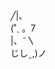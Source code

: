 
╱|、                                   
(˚ˎ 。7                                      
 |、˜〵                                             
じしˍ,)ノ
